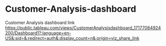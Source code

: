 # Customer-Analysis-dashboard
Customer Analysis dashboard link 
https://public.tableau.com/views/CustomerAnalysisdashboard_17177084924200/Dashboard1?:language=en-US&:sid=&:redirect=auth&:display_count=n&:origin=viz_share_link
